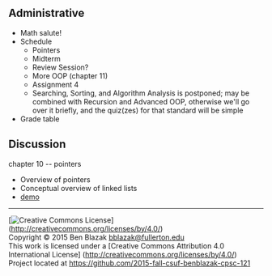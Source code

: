 ## Administrative
- Math salute!
- Schedule
    - Pointers
    - Midterm
    - Review Session?
    - More OOP (chapter 11)
    - Assignment 4
    - Searching, Sorting, and Algorithm Analysis is postponed; may be combined
      with Recursion and Advanced OOP, otherwise we'll go over it briefly, and
      the quiz(zes) for that standard will be simple
- Grade table


## Discussion
chapter 10 -- pointers

- Overview of pointers
- Conceptual overview of linked lists
- [demo](meeting-07-1/pointers.cpp)


-------------------------------------------------------------------------------
[![Creative Commons License](https://i.creativecommons.org/l/by/4.0/88x31.png)]
(http://creativecommons.org/licenses/by/4.0/)  
Copyright &copy; 2015 Ben Blazak <bblazak@fullerton.edu>  
This work is licensed under a [Creative Commons Attribution 4.0 International
License] (http://creativecommons.org/licenses/by/4.0/)  
Project located at <https://github.com/2015-fall-csuf-benblazak-cpsc-121>

